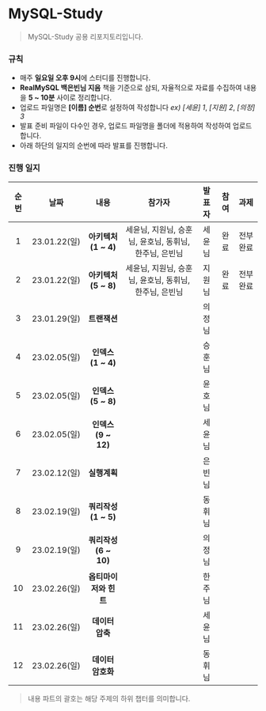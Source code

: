 # MySQL-Study
> MySQL-Study 공용 리포지토리입니다.

### 규칙
* 매주 **일요일 오후 9시**에 스터디를 진행합니다.
* **RealMySQL 백은빈님 지음** 책을 기준으로 삼되, 자율적으로 자료를 수집하여 내용을 **5 ~ 10분** 사이로 정리합니다.
* 업로드 파일명은  **[이름] 순번**로 설정하여 작성합니다 *ex) [세윤] 1*, *[지원] 2*, *[의정] 3*
* 발표 준비 파일이 다수인 경우, 업로드 파일명을 폴더에 적용하여 작성하여 업로드 합니다.
* 아래 하단의 일지의 순번에 따라 발표를 진행합니다.

### 진행 일지
|순번|날짜|내용|참가자|발표자|참여|과제|
|:---:|:---:|:---:|:---:|:---:|:---:|:---:|
|1|23.01.22(일)|**아키텍처(1 ~ 4)**|세윤님, 지원님, 승훈님, 윤호님, 동휘님, 한주님, 은빈님|세윤님|완료|전부 완료|
|2|23.01.22(일)|**아키텍처(5 ~ 8)**|세윤님, 지원님, 승훈님, 윤호님, 동휘님, 한주님, 은빈님|지원님|완료|전부 완료|
|3|23.01.29(일)|**트랜잭션**||의정님|||
|4|23.02.05(일)|**인덱스(1 ~ 4)**||승훈님|||
|5|23.02.05(일)|**인덱스(5 ~ 8)**||윤호님|||
|6|23.02.05(일)|**인덱스(9 ~ 12)**||세윤님|||
|7|23.02.12(일)|**실행계획**||은빈님|||
|8|23.02.19(일)|**쿼리작성(1 ~ 5)**||동휘님|||
|9|23.02.19(일)|**쿼리작성(6 ~ 10)**||의정님|||
|10|23.02.26(일)|**옵티마이저와 힌트**||한주님|||
|11|23.02.26(일)|**데이터 압축**||세윤님|||
|12|23.02.26(일)|**데이터 암호화**||동휘님|||

> 내용 파트의 괄호는 해당 주제의 하위 챕터를 의미합니다. 
